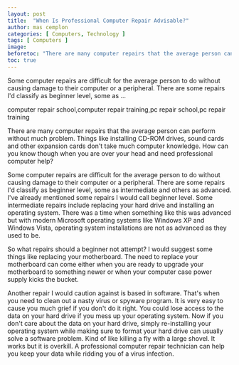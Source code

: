 ```yaml
---
layout: post
title:  "When Is Professional Computer Repair Advisable?"
author: mas cemplon
categories: [ Computers, Technology ]
tags: [ Computers ]
image: 
beforetoc: "There are many computer repairs that the average person can perform without much problem. Things like installing CD-ROM drives, sound cards and other expansion cards don't take much computer knowledge. How can you know though when you are over your head and need professional computer help?."
toc: true
---
```





Some computer repairs are difficult for the average person to do without causing damage to their computer or a peripheral. There are some repairs I'd classify as beginner level, some as ...



computer repair school,computer repair training,pc repair school,pc repair training



There are many computer repairs that the average person can perform without much problem. Things like installing CD-ROM drives, sound cards and other expansion cards don't take much computer knowledge. How can you know though when you are over your head and need professional computer help?

Some computer repairs are difficult for the average person to do without causing damage to their computer or a peripheral. There are some repairs I'd classify as beginner level, some as intermediate and others as advanced. I've already mentioned some repairs I would call beginner level. Some intermediate repairs include replacing your hard drive and installing an operating system. There was a time when something like this was advanced but with modern Microsoft operating systems like Windows XP and Windows Vista, operating system installations are not as advanced as they used to be.

So what repairs should a beginner not attempt? I would suggest some things like replacing your motherboard. The need to replace your motherboard can come either when you are ready to upgrade your motherboard to something newer or when your computer case power supply kicks the bucket.

Another repair I would caution against is based in software. That's when you need to clean out a nasty virus or spyware program. It is very easy to cause you much grief if you don't do it right. You could lose access to the data on your hard drive if you mess up your operating system. Now if you don't care about the data on your hard drive, simply re-installing your operating system while making sure to format your hard drive can usually solve a software problem. Kind of like killing a fly with a large shovel. It works but it is overkill. A professional computer repair technician can help you keep your data while ridding you of a virus infection.


